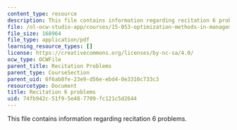 ```yaml
---
content_type: resource
description: This file contains information regarding recitation 6 problems.
file: /ol-ocw-studio-app/courses/15-053-optimization-methods-in-management-science-spring-2013/74fb942c51f95e487709fc121c5d2644_MIT15_053S13_rec06.pdf
file_size: 168964
file_type: application/pdf
learning_resource_types: []
license: https://creativecommons.org/licenses/by-nc-sa/4.0/
ocw_type: OCWFile
parent_title: Recitation Problems
parent_type: CourseSection
parent_uid: 6f6ab8fe-23e9-d56e-ebd4-0e3310c733c3
resourcetype: Document
title: Recitation 6 problems
uid: 74fb942c-51f9-5e48-7709-fc121c5d2644
---
```

This file contains information regarding recitation 6 problems.